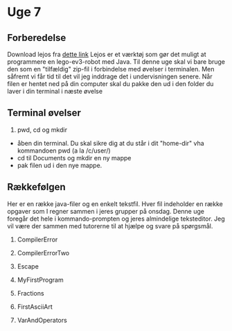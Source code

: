 # Uge 7
## Forberedelse
Download lejos fra [dette link](https://sourceforge.net/projects/lejos/files/lejos-EV3/0.9.1-beta/)
Lejos er et værktøj som gør det muligt at programmere en lego-ev3-robot med Java. Til denne uge skal vi bare bruge den som en "tilfældig"
zip-fil i forbindelse med øvelser i terminalen. Men såfremt vi får tid til det vil jeg inddrage det i undervisningen senere. 
Når filen er hentet ned på din computer skal du pakke den ud i den folder du laver i din terminal i næste øvelse
## Terminal øvelser 
1) pwd, cd og mkdir
  * åben din terminal. Du skal sikre dig at du står i dit "home-dir" vha kommandoen pwd (a la /c/user/<brugernavn>)
  * cd til Documents og mkdir en ny mappe 
  * pak filen ud i den nye mappe.



## Rækkefølgen 
Her er en række java-filer og en enkelt tekstfil. Hver fil indeholder en 
række opgaver som I regner sammen i jeres grupper på onsdag. Denne uge
foregår det hele i kommando-prompten og jeres almindelige teksteditor.
Jeg vil være der sammen med tutorerne til at hjælpe og svare på spørgsmål.

1) CompilerError

2) CompilerErrorTwo

3) Escape

4) MyFirstProgram

5) Fractions

6) FirstAsciiArt

7) VarAndOperators
